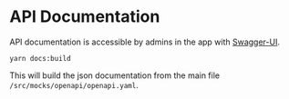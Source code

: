 # API Documentation

API documentation is accessible by admins in the app with [Swagger-UI](https://www.npmjs.com/package/swagger-ui-react).

```
yarn docs:build
```

This will build the json documentation from the main file `/src/mocks/openapi/openapi.yaml`.
